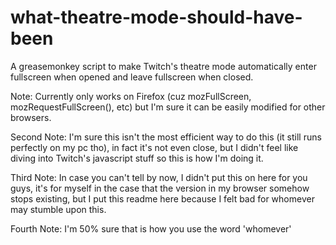 # what-theatre-mode-should-have-been
A greasemonkey script to make Twitch's theatre mode automatically enter fullscreen when opened and leave fullscreen when closed.

Note: Currently only works on Firefox (cuz mozFullScreen, mozRequestFullScreen(), etc) but I'm sure it can be easily modified for other browsers.

Second Note: I'm sure this isn't the most efficient way to do this (it still runs perfectly on my pc tho), in fact it's not even close, but I didn't feel like diving into Twitch's javascript stuff so this is how I'm doing it.

Third Note: In case you can't tell by now, I didn't put this on here for you guys, it's for myself in the case that the version in my browser somehow stops existing, but I put this readme here because I felt bad for whomever may stumble upon this.

Fourth Note: I'm 50% sure that is how you use the word 'whomever'
